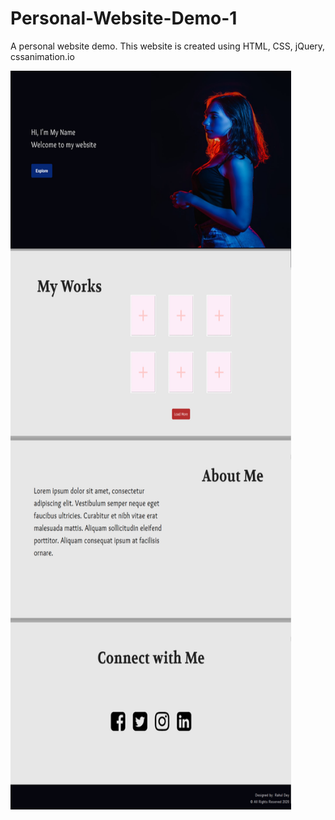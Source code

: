 # Personal-Website-Demo-1
A personal website demo. This website is created using HTML, CSS, jQuery, cssanimation.io

<img src="https://github.com/RDKonqueror/Personal-Website-Demo-1/blob/master/shot.png" width="449px" height="1182px" />
